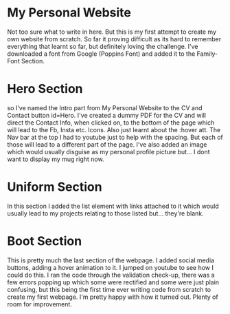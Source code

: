 # My Personal Website

Not too sure what to write in here. But this is my first attempt 
to create my own website from scratch. So far it proving difficult as its hard to remember everything that learnt so far, but definitely loving the challenge.
I've downloaded a font from Google (Poppins Font) and added it to the Family-Font Section.  

# Hero Section
so I've named the Intro part from My Personal Website to the CV and Contact button id=Hero. I've created a dummy PDF for the CV and will direct the Contact Info, when clicked on, to the bottom of the page which will lead to the Fb, Insta etc. Icons. Also just learnt about the :hover att.
The Nav bar at the top I had to youtube just to help with the spacing. But each of those will lead to a different part of the page.
I've also added an image which would usually disguise as my personal profile picture but... I dont want to display my mug right now.

# Uniform Section

In this section I added the list element with links attached to it which would usually lead to my projects relating to those listed but... they're blank.

# Boot Section

This is pretty much the last section of the webpage. I added social media buttons, adding a hover animation to it. I jumped on youtube to see how I could do this. 
I ran the code through the validation check-up, there was a few errors popping up which some were rectified and some were just plain confusing, but this being the first time ever writing code from scratch to create my first webpage. I'm pretty happy with how it turned out. Plenty of room for improvement.